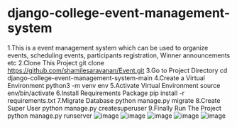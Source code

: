 # django-college-event-management-system
1.This is a event management system which can be used to organize events, scheduling events, participants registration, Winner announcements etc
2.Clone This Project git clone https://github.com/shamilesaravanan/Event.git
3.Go to Project Directory cd django-college-event-management-system-main
4.Create a Virtual Environment python3 -m venv env
5.Activate Virtual Environment source env/bin/activate
6.Install Requirements Package pip install -r requirements.txt
7.Migrate Database python manage.py migrate
8.Create Super User python manage.py createsuperuser
9.Finally Run The Project python manage.py runserver
![image](https://github.com/user-attachments/assets/85a556e6-6ab7-4fb8-94e3-0b6456b156da)
![image](https://github.com/user-attachments/assets/5fe4e0ec-76e3-46b7-9fc3-f1c4b8574a9d)
![image](https://github.com/user-attachments/assets/a4563789-cb91-4221-abd0-127474bdc25f)
![image](https://github.com/user-attachments/assets/415a6e25-76f1-4129-8ecb-3a23b8c73d87)
![image](https://github.com/user-attachments/assets/c18b79ee-605a-412c-95b8-b24e5e3faa4d)



